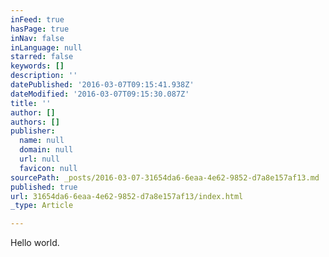 ```yaml
---
inFeed: true
hasPage: true
inNav: false
inLanguage: null
starred: false
keywords: []
description: ''
datePublished: '2016-03-07T09:15:41.938Z'
dateModified: '2016-03-07T09:15:30.087Z'
title: ''
author: []
authors: []
publisher:
  name: null
  domain: null
  url: null
  favicon: null
sourcePath: _posts/2016-03-07-31654da6-6eaa-4e62-9852-d7a8e157af13.md
published: true
url: 31654da6-6eaa-4e62-9852-d7a8e157af13/index.html
_type: Article

---
```

Hello world.